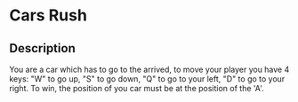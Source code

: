 # Cars Rush

## Description

You are a car which has to go to the arrived, to move your player you have 4 keys: "W" to go up, "S" to go down, "Q" to go to your left, "D" to go to your right.
To win, the position of you car must be at the position of the 'A'.